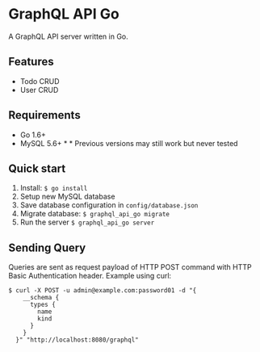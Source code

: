 # GraphQL API Go

A GraphQL API server written in Go.

## Features

* Todo CRUD
* User CRUD

## Requirements
* Go 1.6+
* MySQL 5.6+ \*
\* Previous versions may still work but never tested

## Quick start

1. Install: `$ go install`
2. Setup new MySQL database
3. Save database configuration in `config/database.json`
4. Migrate database: `$ graphql_api_go migrate`
5. Run the server `$ graphql_api_go server`

## Sending Query

Queries are sent as request payload of HTTP POST command with HTTP Basic Authentication header. Example using curl:

    $ curl -X POST -u admin@example.com:password01 -d "{
        __schema {
          types {
            name
            kind
          }
        }
      }" "http://localhost:8080/graphql"
